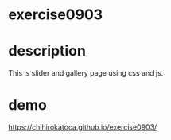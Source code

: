 # exercise0903

# description
This is slider and gallery page using css and js.

# demo
https://chihirokatoca.github.io/exercise0903/
